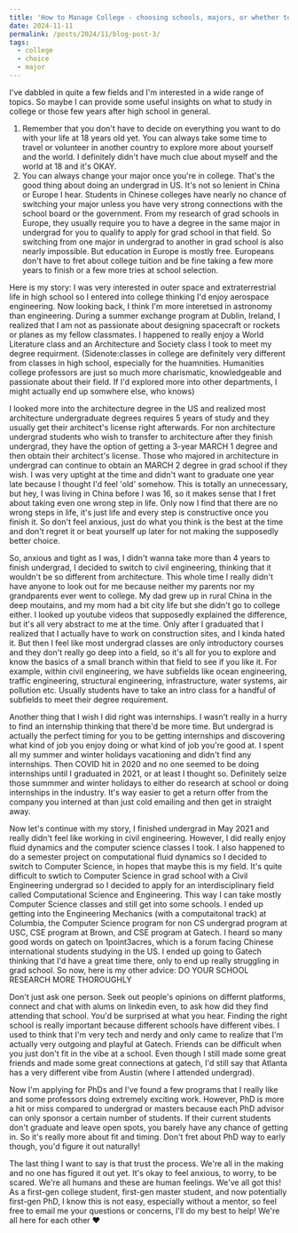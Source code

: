 ```yaml
---
title: 'How to Manage College - choosing schools, majors, or whether to continue to grad school?'
date: 2024-11-11
permalink: /posts/2024/11/blog-post-3/
tags:
  - college
  - choice
  - major
---
```


I've dabbled in quite a few fields and I'm interested in a wide range of topics. So maybe I can provide some useful insights on what to study in college or those few years after high school in general. 

1. Remember that you don't have to decide on everything you want to do with your life at 18 years old yet. You can always take some time to travel or volunteer in another country to explore more about yourself and the world. I definitely didn't have much clue about myself and the world at 18 and it's OKAY. 
2. You can always change your major once you're in college. That's the good thing about doing an undergrad in US. It's not so lenient in China or Europe I hear. Students in Chinese colleges have nearly no chance of switching your major unless you have very strong connections with the school board or the government. From my research of grad schools in Europe, they usually require you to have a degree in the same major in undergrad for you to qualify to apply for grad school in that field. So switching from one major in undergrad to another in grad school is also nearly impossible. But education in Europe is mostly free. Europeans don't have to fret about college tuition and be fine taking a few more years to finish or a few more tries at school selection. 

Here is my story:
I was very interested in outer space and extraterrestrial life in high school so I entered into college thinking I'd enjoy aerospace engineering. Now looking back, I think I'm more interetsed in astronomy than engineering. During a summer exchange program at Dublin, Ireland, I realized that I am not as passionate about designing spacecraft or rockets or planes as my fellow classmates. I happened to really enjoy a World Literature class and an Architecture and Society class I took to meet my degree requirment. (Sidenote:classes in college are definitely very different from classes in high school, especially for the huamnities. Humanities college professors are just so much more charismatic, knowledgeable and passionate about their field. If I'd explored more into other departments, I might actually end up somwhere else, who knows) 

I looked more into the architecture degree in the US and realized most architecture undergraduate degrees requires 5 years of study and they usually get their architect's license right afterwards. For non architecture undergrad students who wish to transfer to architecture after they finish undergrad, they have the option of getting a 3-year MARCH 1 degree and then obtain their architect's license. Those who majored in architecture in undergrad can continue to obtain an MARCH 2 degree in grad school if they wish. I was very uptight at the time and didn't want to graduate one year late because I thought I'd feel 'old' somehow. This is totally an unnecessary, but hey, I was living in China before I was 16, so it makes sense that I fret about taking even one wrong step in life. Only now I find that there are no wrong steps in life, it's just life and every step is constructive once you finish it. So don't feel anxious, just do what you think is the best at the time and don't regret it or beat yourself up later for not making the supposedly better choice.

So, anxious and tight as I was, I didn't wanna take more than 4 years to finish undergrad, I decided to switch to civil engineering, thinking that it wouldn't be so different from architecture. This whole time I really didn't have anyone to look out for me because neither my parents nor my grandparents ever went to college. My dad grew up in rural China in the deep moutains, and my mom had a bit city life but she didn't go to college either. I looked up youtube videos that supposedly explained the difference, but it's all very abstract to me at the time. Only after I graduated that I realized that I actually have to work on construction sites, and I kinda hated it. But then I feel like most undergrad classes are only introductory courses and they don't really go deep into a field, so it's all for you to explore and know the basics of a small branch within that field to see if you like it. For example, within civil engineering, we have subfields like ocean engineering, traffic engineering, structural engineering, infrastructure, water systems, air pollution etc. Usually students have to take an intro class for a handful of subfields to meet their degree requirement. 

Another thing that I wish I did right was internships. I wasn't really in a hurry to find an internship thinking that there'd be more time. But undergrad is actually the perfect timing for you to be getting internships and discovering what kind of job you enjoy doing or what kind of job you're good at. I spent all my summer and winter holidays vacationing and didn't find any internships. Then COVID hit in 2020 and no one seemed to be doing internships until I graduated in 2021, or at least I thought so. Definitely seize those summmer and winter holidays to either do research at school or doing internships in the industry. It's way easier to get a return offer from the company you interned at than just cold emailing and then get in straight away. 

Now let's continue with my story, I finished undergrad in May 2021 and really didn't feel like working in civil engineering. However, I did really enjoy fluid dynamics and the computer science classes I took. I also happened to do a semester project on computational fluid dynamics so I decided to switch to Computer Science, in hopes that maybe this is my field. It's quite difficult to swtich to Computer Science in grad school with a Civil Engineering undergrad so I decided to apply for an interdisciplinary field called Computational Science and Engineering. This way I can take mostly Computer Science classes and still get into some schools. I ended up getting into the Engineering Mechanics (with a computaitonal track) at Columbia, the Computer Science program for non CS undergrad program at USC, CSE program at Brown, and CSE program at Gatech. I heard so many good words on gatech on 1point3acres, which is a forum facing Chinese international students studying in the US. I ended up going to Gatech thinking that I'd have a great time there, only to end up really struggling in grad school. So now, here is my other advice: DO YOUR SCHOOL RESEARCH MORE THOROUGHLY

Don't just ask one person. Seek out people's opinions on differnt platforms, connect and chat with alums on linkedin even, to ask how did they find attending that school. You'd be surprised at what you hear. Finding the right school is really important because different schools have different vibes. I used to think that I'm very tech and nerdy and only came to realize that I'm actually very outgoing and playful at Gatech. Friends can be difficult when you just don't fit in the vibe at a school. Even though I still made some great friends and made some great connections at gatech, I'd still say that Atlanta has a very different vibe from Austin (where I attended undergrad). 

Now I'm applying for PhDs and I've found a few programs that I really like and some professors doing extremely exciting work. However, PhD is more a hit or miss compared to undergrad or masters because each PhD advisor can only sponsor a certain number of students. If their current students don't graduate and leave open spots, you barely have any chance of getting in. So it's really more about fit and timing. Don't fret about PhD way to early though, you'd figure it out naturally!

The last thing I want to say is that trust the process. We're all in the making and no one has figured it out yet. It's okay to feel anxious, to worry, to be scared. We're all humans and these are human feelings. We've all got this! As a first-gen college student, first-gen master student, and now potentially first-gen PhD, I know this is not easy, especially without a mentor, so feel free to email me your questions or concerns, I'll do my best to help! We're all here for each other ❤️




